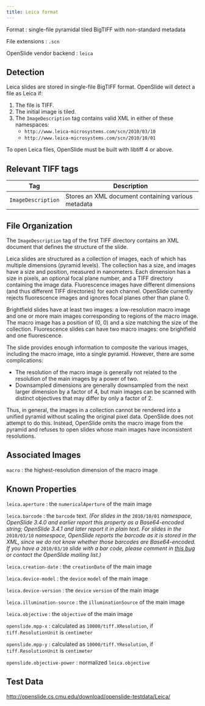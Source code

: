 ```yaml
---
title: Leica format
---
```


Format
: single-file pyramidal tiled BigTIFF with non-standard metadata

File extensions
: `.scn`

OpenSlide vendor backend
: `leica`


Detection
---------

Leica slides are stored in single-file BigTIFF format.
OpenSlide will detect a file as Leica if:

 1. The file is TIFF.
 2. The initial image is tiled.
 3. The `ImageDescription` tag contains valid XML in either of these namespaces:
    - `http://www.leica-microsystems.com/scn/2010/03/10`
    - `http://www.leica-microsystems.com/scn/2010/10/01`

To open Leica files, OpenSlide must be built with libtiff 4 or above.


Relevant TIFF tags
------------------

Tag                 | Description                    |
--------------------|--------------------------------|
`ImageDescription`|Stores an XML document containing various metadata|


File Organization
-----------------

The `ImageDescription` tag of the first TIFF directory contains an XML
document that defines the structure of the slide.

Leica slides are structured as a collection of images, each of which has
multiple dimensions (pyramid levels).  The collection has a size, and images
have a size and position, measured in nanometers.
Each dimension has a size in pixels, an optional focal plane
number, and a TIFF directory containing the image data.  Fluorescence images
have different dimensions (and thus different TIFF directories) for each
channel.  OpenSlide currently rejects fluorescence images and ignores focal
planes other than plane 0.

Brightfield slides have at least two images: a low-resolution macro image
and one or more main images corresponding to regions of the macro image.
The macro image has a position of (0, 0) and a size matching the size of the
collection.  Fluorescence slides can have two macro images: one brightfield
and one fluorescence.

The slide provides enough information to composite the various images,
including the macro image, into a single pyramid.  However, there are some
complications:

- The resolution of the macro image is generally not related to the
resolution of the main images by a power of two.
- Downsampled dimensions are generally downsampled from the next larger
dimension by a factor of 4, but main images can be scanned with distinct
objectives that may differ by only a factor of 2.

Thus, in general, the images in a collection cannot be rendered into a
unified pyramid without scaling the original pixel data.  OpenSlide does not
attempt to do this.  Instead, OpenSlide omits the macro image from the
pyramid and refuses to open slides whose main images have inconsistent
resolutions.


Associated Images
-----------------

`macro`
: the highest-resolution dimension of the macro image


Known Properties
----------------

`leica.aperture`
: the `numericalAperture` of the main image

`leica.barcode`
: the `barcode` text.  *(For slides in the* `2010/10/01` *namespace,
OpenSlide 3.4.0 and earlier report this property as a Base64-encoded string;
OpenSlide 3.4.1 and later report it in plain text.  For slides in the*
`2010/03/10` *namespace, OpenSlide reports the barcode as it is stored in
the XML, since we do not know whether those barcodes are Base64-encoded.  If
you have a* `2010/03/10` *slide with a bar code, please comment in [this
bug](https://github.com/openslide/openslide/issues/155) or contact the
OpenSlide mailing list.)*

`leica.creation-date`
: the `creationDate` of the main image

`leica.device-model`
: the `device` `model` of the main image

`leica.device-version`
: the `device` `version` of the main image

`leica.illumination-source`
: the `illuminationSource` of the main image

`leica.objective`
: the `objective` of the main image

`openslide.mpp-x`
: calculated as `10000/tiff.XResolution`, if `tiff.ResolutionUnit` is
`centimeter`

`openslide.mpp-y`
: calculated as `10000/tiff.YResolution`, if `tiff.ResolutionUnit` is
`centimeter`

`openslide.objective-power`
: normalized `leica.objective`


Test Data
---------

<http://openslide.cs.cmu.edu/download/openslide-testdata/Leica/>

